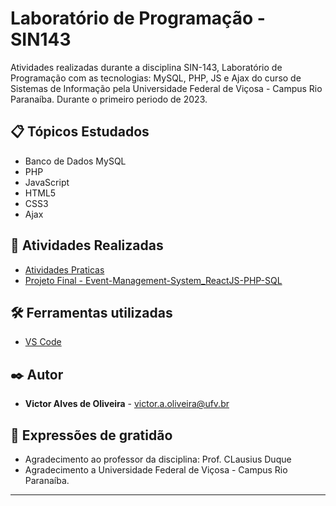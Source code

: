 # Laboratório de Programação - SIN143
Atividades realizadas durante a disciplina SIN-143, Laboratório de Programação com as tecnologias: MySQL, PHP, JS e Ajax do curso de Sistemas de Informação pela Universidade Federal de Viçosa - Campus Rio Paranaíba.
Durante o primeiro periodo de 2023.

## 📋 Tópicos Estudados

* Banco de Dados MySQL
* PHP
* JavaScript
* HTML5
* CSS3
* Ajax

## 🔩 Atividades Realizadas

* [Atividades Praticas](https://github.com/VictorAlves08/LabProgramacao-SIN143-UFV/tree/main/Atividades_Praticas)
* [Projeto Final - Event-Management-System_ReactJS-PHP-SQL](https://github.com/VictorAlves08/Event-Management-System_ReactJS-PHP-SQL)

## 🛠️ Ferramentas utilizadas

* [VS Code](https://desktop.github.com/)
 
## ✒️ Autor

* **Victor Alves de Oliveira** - victor.a.oliveira@ufv.br

## 🎁 Expressões de gratidão

* Agradecimento ao professor da disciplina: Prof. CLausius Duque
* Agradecimento a Universidade Federal de Viçosa - Campus Rio Paranaíba.
---
